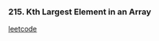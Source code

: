 ### 215. Kth Largest Element in an Array

[leetcode](https://leetcode.com/problems/kth-largest-element-in-an-array)